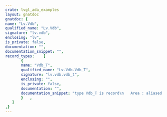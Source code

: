 ```yaml
---
crate: lvgl_ada_examples
layout: gnatdoc
gnatdoc: {
name: "Lv.Vdb",
qualified_name: "Lv.Vdb",
signature: "lv.vdb",
enclosing: "lv",
is_private: false,
documentation: "",
documentation_snippet: "",
record_types:    [
       {
       name: "Vdb_T",
       qualified_name: "Lv.Vdb.Vdb_T",
       signature: "lv.vdb.vdb_t",
       enclosing: "",
       is_private: false,
       documentation: "",
       documentation_snippet: "type Vdb_T is record\n   Area : aliased Lv.Area.Area_T;\n   Buf  : access Lv.Color.Color_T;\nend record;",
       }   ,
   ]
,}
---
```

